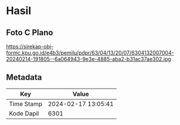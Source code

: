 # Hasil

## Foto C Plano

https://sirekap-obj-formc.kpu.go.id/e4b3/pemilu/pdpr/63/04/13/20/07/6304132007004-20240214-191805--6a064943-9e3e-4885-aba2-b31ac37ae302.jpg


## Metadata

| Key        | Value               |
| ---------- | ------------------- |
| Time Stamp | 2024-02-17 13:05:41 |
| Kode Dapil | 6301                |



